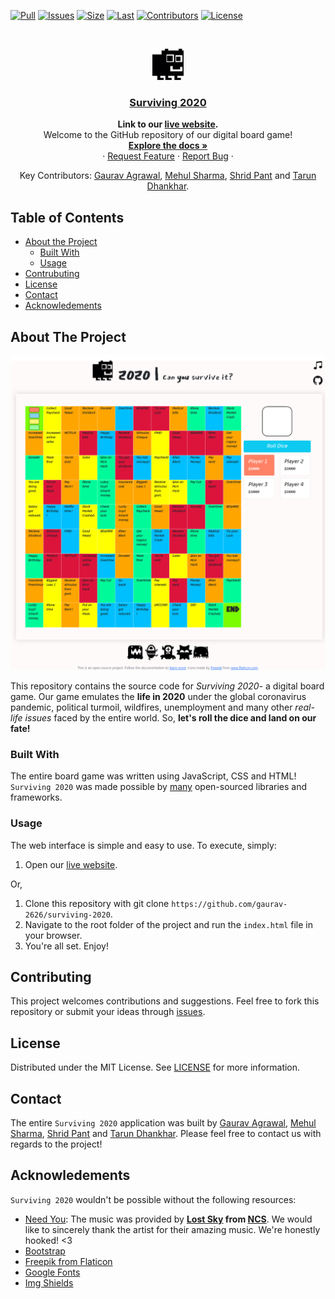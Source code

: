 [![Pull][pr]][pr-url]
[![Issues][issues]][issues-url]
[![Size][repo]][repo-url]
[![Last][last]][last-url]
[![Contributors][contributors]][contributors-url]
[![License][license-shield]][license-url]

<br />
<p align="center">
  <a href="https://github.com/gaurav-2626/surviving-2020">
    <img src="assets/svg/ugly-monster.svg" alt="Logo" width="50">
  </a>
<h3 align="center"><a href="https://gaurav-2626.github.io/surviving-2020/">Surviving 2020</a></h3>
  <p align="center">
  <strong>Link to our <a href="https://gaurav-2626.github.io/surviving-2020/">live website</a>.</strong>
  <br />
    Welcome to the GitHub repository of our digital board game! <br />
    <a href="https://github.com/gaurav-2626/surviving-2020/blob/main/README.md"><strong>Explore the docs »</strong></a>
    <br />
    ·
    <a href="https://github.com/gaurav-2626/surviving-2020/issues">Request Feature</a>
    ·
    <a href="https://github.com/gaurav-2626/surviving-2020/issues">Report Bug</a>
    ·
  </p>
  <p align="center">
  Key Contributors: <a href="https://github.com/gaurav-2626">Gaurav Agrawal</a>, <a href="https://github.com/MehulSharma19">Mehul Sharma</a>, <a href="https://github.com/shridpant">Shrid Pant</a> and <a href="https://github.com/tdhankhar">Tarun Dhankhar</a>.
  </p>
</p>


<!-- TABLE OF CONTENTS -->
## Table of Contents

* [About the Project](#about-the-project)
    * [Built With](#built-with)
    * [Usage](#usage)
* [Contrubuting](#contributing)
* [License](#license)
* [Contact](#contact)
* [Acknowledements](#acknowledements)

<!-- ABOUT THE PROJECT -->
## About The Project

[![Product Name Screenshot][product-screenshot]](https://github.com/gaurav-2626/surviving-2020)

This repository contains the source code for *Surviving 2020*- a digital board game. Our game emulates the **life in 2020** under the global coronavirus pandemic, political turmoil, wildfires, unemployment and many other _real-life issues_ faced by the entire world. So, **let's roll the dice and land on our fate!**

### Built With

The entire board game was written using JavaScript, CSS and HTML! `Surviving 2020` was made possible by [many](#acknowledements) open-sourced libraries and frameworks.

### Usage

The web interface is simple and easy to use. To execute, simply:

1. Open our [live website](https://gaurav-2626.github.io/surviving-2020/).

Or,
1. Clone this repository with git clone `https://github.com/gaurav-2626/surviving-2020`.
2. Navigate to the root folder of the project and run the `index.html` file in your browser.
3. You're all set. Enjoy!

## Contributing

This project welcomes contributions and suggestions. Feel free to fork this repository or submit your ideas through [issues](https://github.com/gaurav-2626/surviving-2020/issues).

<!-- LICENSE -->
## License

Distributed under the MIT License. See [LICENSE](https://github.com/gaurav-2626/surviving-2020/blob/main/LICENSE) for more information.

<!-- CONTACT -->
## Contact

The entire `Surviving 2020` application was built by [Gaurav Agrawal](https://www.linkedin.com/in/gaurav-agrawal-070599192/), [Mehul Sharma](https://www.linkedin.com/in/mehul-sharma-512916183/), [Shrid Pant](https://www.linkedin.com/in/shridpant/) and [Tarun Dhankhar](https://www.linkedin.com/in/tarundhankhar/). Please feel free to contact us with regards to the project!

<!-- ACKNOWLEDGEMENTS -->
## Acknowledements

`Surviving 2020` wouldn't be possible without the following resources:

* [Need You](https://ncs.io/NeedYou): The music was provided by **[Lost Sky](https://ncs.io/artist/279/lost-sky) from [NCS](https://ncs.io/)**. We would like to sincerely thank the artist for their amazing music. We're honestly hooked! <3
* [Bootstrap](https://getbootstrap.com)
* [Freepik from Flaticon](https://www.flaticon.com/authors/freepik)
* [Google Fonts](https://fonts.google.com/)
* [Img Shields](https://shields.io)

<!-- MARKDOWN LINKS & IMAGES -->
[pr]: https://img.shields.io/github/issues-pr/gaurav-2626/surviving-2020
[pr-url]: https://github.com/gaurav-2626/surviving-2020/pulls
[repo]: https://img.shields.io/github/repo-size/gaurav-2626/surviving-2020
[repo-url]: https://github.com/gaurav-2626/surviving-2020
[last]: https://img.shields.io/github/last-commit/gaurav-2626/surviving-2020
[last-url]: https://github.com/gaurav-2626/surviving-2020/commits/main
[contributors]: https://img.shields.io/github/contributors/gaurav-2626/surviving-2020
[contributors-url]: https://github.com/gaurav-2626/surviving-2020/graphs/contributors
[issues]: https://img.shields.io/github/issues-raw/gaurav-2626/surviving-2020
[issues-url]: https://github.com/gaurav-2626/surviving-2020/issues
[license-shield]: https://img.shields.io/apm/l/vim-mode
[license-url]: https://github.com/gaurav-2626/surviving-2020/blob/master/LICENSE
[product-screenshot]: assets/screenshot.PNG

